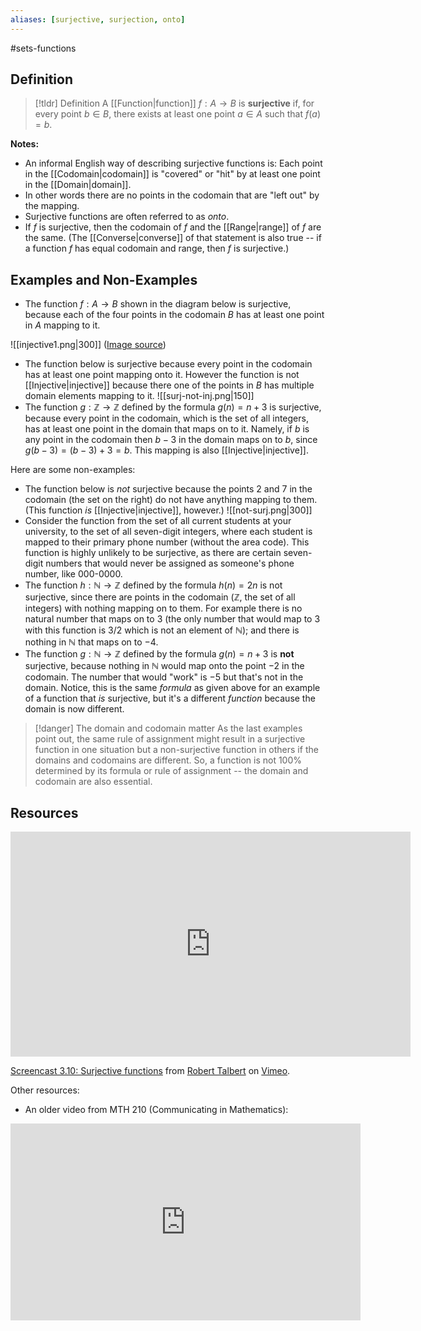```yaml
---
aliases: [surjective, surjection, onto]
--- 
```


#sets-functions 

## Definition 

> [!tldr] Definition
> A [[Function|function]] $f: A \rightarrow B$ is **surjective** if, for every point $b \in B$, there exists at least one point $a \in A$ such that $f(a) = b$. 

**Notes:**
- An informal English way of describing surjective functions is: Each point in the [[Codomain|codomain]] is "covered" or "hit" by at least one point in the [[Domain|domain]]. 
- In other words there are no points in the codomain that are "left out" by the mapping. 
- Surjective functions are often referred to as *onto*. 
- If $f$ is surjective, then the codomain of $f$ and the [[Range|range]] of $f$ are the same. (The [[Converse|converse]] of that statement is also true -- if a function $f$ has equal codomain and range, then $f$ is surjective.)

## Examples and Non-Examples

- The function $f: A \rightarrow B$ shown in the diagram below is surjective, because each of the four points in the codomain $B$ has at least one point in $A$ mapping to it. 

![[injective1.png|300]]
([Image source](https://www.google.com/url?sa=i&url=https%3A%2F%2Fcollegedunia.com%2Fexams%2Fbijective-function-mathematics-articleid-5395&psig=AOvVaw3bIRWsNf8Mn9zace0S4B8A&ust=1696082301870000&source=images&cd=vfe&opi=89978449&ved=0CBIQjhxqFwoTCLj4zor9z4EDFQAAAAAdAAAAABAE))

- The function below is surjective because every point in the codomain has at least one point mapping onto it. However the function is not [[Injective|injective]] because there one of the points in $B$ has multiple domain elements mapping to it. 
![[surj-not-inj.png|150]]
- The function $g: \mathbb{Z} \rightarrow \mathbb{Z}$ defined by the formula $g(n) = n+3$ is surjective, because every point in the codomain, which is the set of all integers, has at least one point in the domain that maps on to it. Namely, if $b$ is any point in the codomain then $b-3$ in the domain maps on to $b$, since $g(b-3) = (b-3) + 3 = b$. This mapping is also [[Injective|injective]]. 

Here are some non-examples: 
- The function below is *not* surjective because the points $2$ and $7$ in the codomain (the set on the right) do not have anything mapping to them. (This function *is* [[Injective|injective]], however.)
![[not-surj.png|300]]
- Consider the function from the set of all current students at your university, to the set of all seven-digit integers, where each student is mapped to their primary phone number (without the area code). This function is highly unlikely to be surjective, as there are certain seven-digit numbers that would never be assigned as someone's phone number, like 000-0000. 
- The function $h: \mathbb{N} \rightarrow \mathbb{Z}$ defined by the formula $h(n) = 2n$ is not surjective, since there are points in the codomain ($\mathbb{Z}$, the set of all integers) with nothing mapping on to them. For example there is no natural number that maps on to $3$ (the only number that would map to $3$ with this function is $3/2$ which is not an element of $\mathbb{N}$); and there is nothing in $\mathbb{N}$ that maps on to $-4$. 
- The function $g: \mathbb{N} \rightarrow \mathbb{Z}$ defined by the formula $g(n) = n+3$ is **not** surjective, because nothing in $\mathbb{N}$ would map onto the point $-2$ in the codomain. The number that would "work" is $-5$ but that's not in the domain. Notice, this is the same *formula* as given above for an example of a function that *is* surjective, but it's a different *function* because the domain is now different. 

> [!danger] The domain and codomain matter 
> As the last examples point out, the same rule of assignment might result in a surjective function in one situation but a non-surjective function in others if the domains and codomains are different. So, a function is not 100% determined by its formula or rule of assignment -- the domain and codomain are also essential. 



## Resources 
<iframe src="https://player.vimeo.com/video/614525515?h=065c033a89" width="640" height="360" frameborder="0" allow="autoplay; fullscreen; picture-in-picture" allowfullscreen></iframe>
<p><a href="https://vimeo.com/614525515">Screencast 3.10: Surjective functions</a> from <a href="https://vimeo.com/user132700952">Robert Talbert</a> on <a href="https://vimeo.com">Vimeo</a>.</p>


Other resources: 
- An older video from MTH 210 (Communicating in Mathematics): 
<iframe width="560" height="315" src="https://www.youtube.com/embed/jVniPMIexQE?si=eJwmGV8-iwAr8gVL" title="YouTube video player" frameborder="0" allow="accelerometer; autoplay; clipboard-write; encrypted-media; gyroscope; picture-in-picture; web-share" allowfullscreen></iframe>
